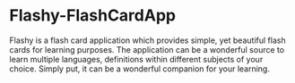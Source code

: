 # Flashy-FlashCardApp
Flashy is a flash card application which provides simple, yet beautiful flash cards for learning purposes. The application can be a wonderful source to learn multiple languages, definitions within different subjects of your choice. Simply put, it can be a wonderful companion for your learning.
